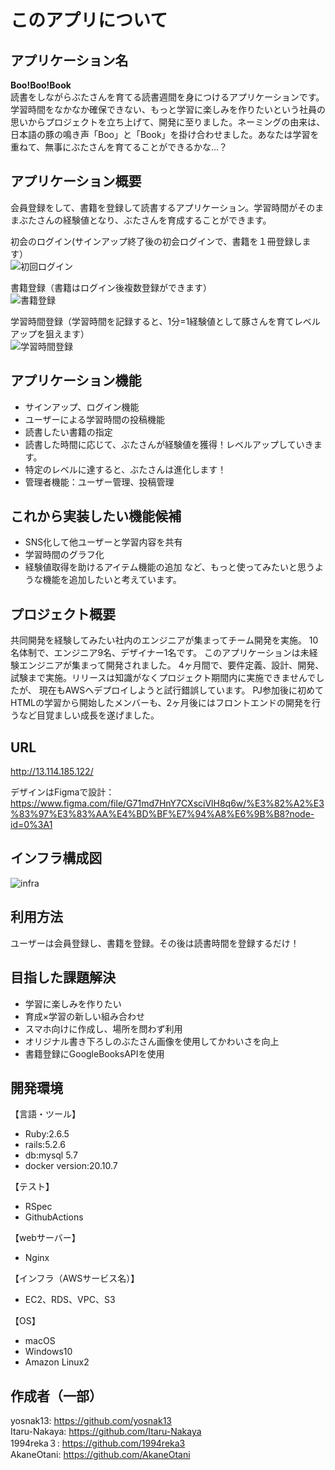 # このアプリについて

## アプリケーション名

**Boo!Boo!Book**
<br>
読書をしながらぶたさんを育てる読書週間を身につけるアプリケーションです。学習時間をなかなか確保できない、もっと学習に楽しみを作りたいという社員の思いからプロジェクトを立ち上げて、開発に至りました。ネーミングの由来は、日本語の豚の鳴き声「Boo」と「Book」を掛け合わせました。あなたは学習を重ねて、無事にぶたさんを育てることができるかな...？

## アプリケーション概要

会員登録をして、書籍を登録して読書するアプリケーション。学習時間がそのままぶたさんの経験値となり、ぶたさんを育成することができます。<br>

初会のログイン(サインアップ終了後の初会ログインで、書籍を１冊登録します）<br>
![初回ログイン](https://user-images.githubusercontent.com/64535376/171208107-de032143-7623-408f-a543-72c4cccedd47.gif)<br>

書籍登録（書籍はログイン後複数登録ができます）<br>
![書籍登録](https://user-images.githubusercontent.com/64535376/171208167-46568d2f-4b95-43bd-ac64-8229b7f4a7c8.gif)<br>

学習時間登録（学習時間を記録すると、1分=1経験値として豚さんを育てレベルアップを狙えます）<br>
![学習時間登録](https://user-images.githubusercontent.com/64535376/171208210-6faac327-3370-40ff-b770-dfeb1de159d8.gif)


## アプリケーション機能
- サインアップ、ログイン機能
- ユーザーによる学習時間の投稿機能
- 読書したい書籍の指定
- 読書した時間に応じて、ぶたさんが経験値を獲得！レベルアップしていきます。
- 特定のレベルに達すると、ぶたさんは進化します！
- 管理者機能：ユーザー管理、投稿管理

## これから実装したい機能候補
- SNS化して他ユーザーと学習内容を共有
- 学習時間のグラフ化
- 経験値取得を助けるアイテム機能の追加
など、もっと使ってみたいと思うような機能を追加したいと考えています。

## プロジェクト概要

共同開発を経験してみたい社内のエンジニアが集まってチーム開発を実施。
10名体制で、エンジニア9名、デザイナー1名です。
このアプリケーションは未経験エンジニアが集まって開発されました。
4ヶ月間で、要件定義、設計、開発、試験まで実施。リリースは知識がなくプロジェクト期間内に実施できませんでしたが、
現在もAWSへデプロイしようと試行錯誤しています。
PJ参加後に初めてHTMLの学習から開始したメンバーも、2ヶ月後にはフロントエンドの開発を行うなど目覚ましい成長を遂げました。

## URL

http://13.114.185.122/


デザインはFigmaで設計：https://www.figma.com/file/G71md7HnY7CXsciVlH8q6w/%E3%82%A2%E3%83%97%E3%83%AA%E4%BD%BF%E7%94%A8%E6%9B%B8?node-id=0%3A1

## インフラ構成図
![infra](https://user-images.githubusercontent.com/64535376/174627032-b29b9222-34e8-4600-8fed-59621c2a7258.png)


## 利用方法

ユーザーは会員登録し、書籍を登録。その後は読書時間を登録するだけ！


## 目指した課題解決

- 学習に楽しみを作りたい
- 育成×学習の新しい組み合わせ
- スマホ向けに作成し、場所を問わず利用
- オリジナル書き下ろしのぶたさん画像を使用してかわいさを向上
- 書籍登録にGoogleBooksAPIを使用


## 開発環境

【言語・ツール】
- Ruby:2.6.5
- rails:5.2.6
- db:mysql 5.7
- docker version:20.10.7

【テスト】
- RSpec
- GithubActions

【webサーバー】
- Nginx

【インフラ（AWSサービス名）】
- EC2、RDS、VPC、S3

【OS】
- macOS
- Windows10
- Amazon Linux2

## 作成者（一部）

yosnak13: https://github.com/yosnak13<br>
Itaru-Nakaya: https://github.com/Itaru-Nakaya<br>
1994reka３: https://github.com/1994reka3<br>
AkaneOtani: https://github.com/AkaneOtani<br>
